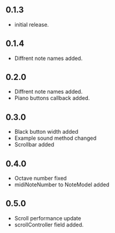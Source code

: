 ## 0.1.3

- initial release.

## 0.1.4

- Diffrent note names added.

## 0.2.0

- Diffrent note names added.
- Piano buttons callback added.

## 0.3.0

- Black button width added
- Example sound method changed
- Scrollbar added

## 0.4.0

- Octave number fixed
- midiNoteNumber to NoteModel added

## 0.5.0

- Scroll performance update
- scrollController field added.
